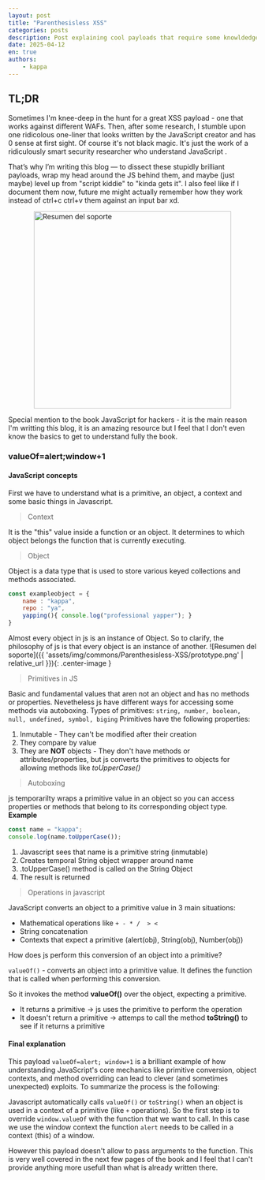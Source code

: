 ```yaml
---
layout: post
title: "Parenthesisless XSS"
categories: posts
description: Post explaining cool payloads that require some knowldedge of JS
date: 2025-04-12 
en: true
authors: 
    - kappa
---
```


## TL;DR

Sometimes I'm knee-deep in the hunt for a great XSS payload - one that works against different WAFs. Then, after some research, I stumble upon one ridicolous one-liner that looks written by the JavaScript creator and has 0 sense at first sight.
Of course it's not black magic. It's just the work of a ridiculously smart security researcher who understand JavaScript .

That’s why I’m writing this blog — to dissect these stupidly brilliant payloads, wrap my head around the JS behind them, and maybe (just maybe) level up from "script kiddie" to "kinda gets it". I also feel like if I document them now, future me might actually remember how they work instead of ctrl+c ctrl+v them against an input bar xd.

<img src="{{ 'assets/img/commons/Parenthesisless-XSS/catmeme.png' | relative_url }}" alt="Resumen del soporte" class="center-image" style="width: 400px; height: 400px;display: block;
  margin: 0 auto;" />

Special mention to the book JavaScript for hackers - it is the main reason I'm writting this blog, it is an amazing resource but I feel that I don't even know the basics to get to understand fully the book. 

### valueOf=alert;window+1

#### JavaScript concepts

First we have to understand what is a primitive, an object, a context and some basic things in Javascript.

> Context

It is the "this" value inside a function or an object. It determines to which object belongs the function that is currently executing.

> Object

Object is a data type that is used to store various keyed collections and methods associated.
```javascript
const exampleobject = {
    name : "kappa",
    repo : "ya",
    yapping(){ console.log("professional yapper"); }
}
```

Almost every object in js is an instance of Object. So to clarify, the philosophy of js is that every object is an instance of another.
![Resumen del soporte]({{ 'assets/img/commons/Parenthesisless-XSS/prototype.png' | relative_url }}){: .center-image }

> Primitives in JS

Basic and fundamental values that aren not an object and has no methods or properties. Nevetheless js have different ways for accessing some methods via autoboxing.
Types of primitives: `string, number, boolean, null, undefined, symbol, biging`
Primitives have the following properties:
1. Inmutable - They can't be modified after their creation
2. They compare by value
3. They are **NOT** objects - They don't have methods or attributes/properties, but js converts the primitives to objects for allowing methods like *toUpperCase()*

> Autoboxing

js temporarilty wraps a primitive value in an object so you can access properties or methods that belong to its corresponding object type. 
**Example**
```js
const name = "kappa";
console.log(name.toUpperCase()); 
```
1. Javascript sees that name is a primitive string (inmutable)
2. Creates temporal String object wrapper around name
3. .toUpperCase() method is called on the String Object
4. The result is returned

> Operations in javascript

JavaScript converts an object to a primitive value in 3 main situations:
- Mathematical operations like `+ - * /  > <`
- String concatenation
- Contexts that expect a primitive (alert(obj), String(obj), Number(obj))

How does js perform this conversion of an object into a primitive?

`valueOf()` - converts an object into a primitive value. It defines the function that is called when performing this conversion.

So it invokes the method **valueOf()** over the object, expecting a primitive.
- It returns a primitive -> js uses the primitive to perform the operation
- It doesn't return a primitive -> attemps to call the method **toString()** to see if it returns a primitive

#### Final explanation

This payload ``valueOf=alert; window+1`` is a brilliant example of how understanding JavaScript's core mechanics like primitive conversion, object contexts, and method overriding can lead to clever (and sometimes unexpected) exploits. To summarize the process is the following:

Javascript automatically calls `valueOf()` or `toString()` when an object is used in a context of a primitive (like `+` operations). So the first step is to override `window.valueOf` with the function that we want to call. In this case we use the window context the function `alert` needs to be called in a context (this) of a window.

However this payload doesn't allow to pass arguments to the function. This is very well covered in the next few pages of the book and I feel that I can't provide anything more usefull than what is already written there. 